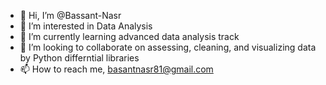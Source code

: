 - 👋 Hi, I’m @Bassant-Nasr
- 👀 I’m interested in Data Analysis
- 🌱 I’m currently learning advanced data analysis track
- 💞️ I’m looking to collaborate on assessing, cleaning, and visualizing data by Python differntial libraries
- 📫 How to reach me, basantnasr81@gmail.com

<!---
Bassant-Nasr/Bassant-Nasr is a ✨ special ✨ repository because its `README.md` (this file) appears on your GitHub profile.
You can click the Preview link to take a look at your changes.
--->
